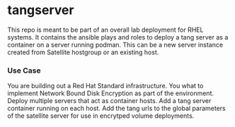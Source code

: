 # tangserver

This repo is meant to be part of an overall lab deployment for RHEL systems. It contains the ansible plays and roles to deploy a tang server as a container on a server running podman. 
This can be a new server instance created from Satellite hostgroup or an existing host. 

### Use Case
You are building out a Red Hat Standard infrastructure. You what to implement Network Bound Disk Encryption as part of the environment. Deploy multiple servers that act as container hosts. Add a tang server container running on each host. Add the tang urls to the global parameters of the satellite server for use in encrytped volume deployments.

